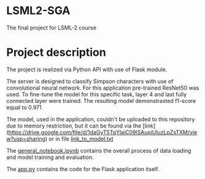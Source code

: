 # LSML2-SGA
The final project for LSML-2 course

# Project description
The project is realized via Python API with use of Flask module. 

The server is designed to classify Simpson characters with use of convolutional neural network. For this application pre-trained ResNet50 was used. To fine-tune the model for this specific task, layer 4 and last fully connected layer were trained. The resulting model demonstrasted f1-score equal to 0.971

The model, used in the application, couldn't be uploaded to this repository due to memory restriction, but it can be found via the [link] (https://drive.google.com/file/d/1daGyT5TqYlaiC09lSAupiUluzLpZsTXM/view?usp=sharing) or in file [link_to_model.txt](https://github.com/valeriiaso/LSML2-SGA/blob/main/link_to_model.txt)

The [general_notebook.ipynb](https://github.com/valeriiaso/LSML2-SGA/blob/main/general_notebook.ipynb) contains the overall process of data loading and model training and evaluation.

The [app.py](https://github.com/valeriiaso/LSML2-SGA/blob/main/app.py) contains the code for the Flask application itself.
